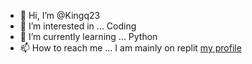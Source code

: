 - 👋 Hi, I’m @Kingq23
- 👀 I’m interested in ... Coding
- 🌱 I’m currently learning ... Python
- 📫 How to reach me ... I am mainly on replit [my profile](https://replit.com/@Kingq23)

